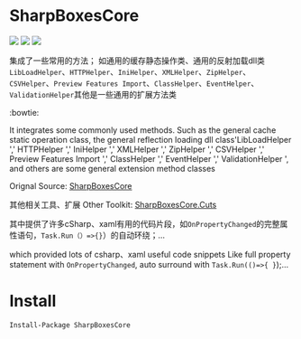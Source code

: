 # SharpBoxesCore
[![](https://img.shields.io/github/issues/dumbnessrf/SharpBoxesCore.svg)](https://github.com/zhouie/markdown-emoji/issues)
[![](https://img.shields.io/github/forks/dumbnessrf/SharpBoxesCore.svg)](https://github.com/zhouie/markdown-emoji/network) 
[![](https://img.shields.io/github/stars/dumbnessrf/SharpBoxesCore.svg)](https://github.com/zhouie/markdown-emoji/stargazers)

集成了一些常用的方法；
如通用的缓存静态操作类、通用的反射加载dll类`LibLoadHelper`、`HTTPHelper`、`IniHelper`、`XMLHelper`、`ZipHelper`、`CSVHelper`、`Preview Features Import`、`ClassHelper`、`EventHelper`、`ValidationHelper`其他是一些通用的扩展方法类

:bowtie:

It integrates some commonly used methods.
Such as the general cache static operation class, the general reflection loading dll class'LibLoadHelper ',' HTTPHelper ',' IniHelper ',' XMLHelper ',' ZipHelper ',' CSVHelper ',' Preview Features Import ',' ClassHelper ',' EventHelper ',' ValidationHelper ', and others are some general extension method classes

Orignal Source:
[SharpBoxesCore](https://github.com/dumbnessrf/SharpBoxesCore)

其他相关工具、扩展
Other Toolkit:
[SharpBoxesCore.Cuts](https://marketplace.visualstudio.com/items?itemName=dumbnessrf.SharpBoxesCore)

其中提供了许多cSharp、xaml有用的代码片段，如`OnPropertyChanged`的完整属性语句，`Task.Run（）=>{}`）的自动环绕；…

which provided lots of csharp、xaml useful code snippets Like full property statement with `OnPropertyChanged`, auto surround with `Task.Run(()=>{ }`);...
# Install
```shell
Install-Package SharpBoxesCore
```
